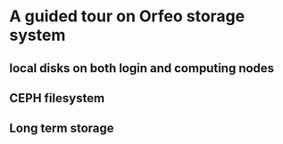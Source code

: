 # A guided tour on Orfeo storage system


## local disks on both login and computing nodes 



## CEPH filesystem 


## Long term storage

